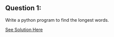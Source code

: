 Question 1:
------------

Write a python program to find the longest words.

[See Solution Here](https://github.com/Avi-1996/100-Days-Code-Challenge/blob/master/100DayCode/Day91/Ques1.py)
